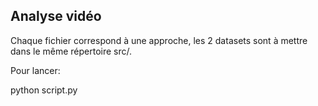 ## Analyse vidéo

Chaque fichier correspond à une approche, les 2 datasets sont à mettre dans le même répertoire src/.

Pour lancer:

python script.py